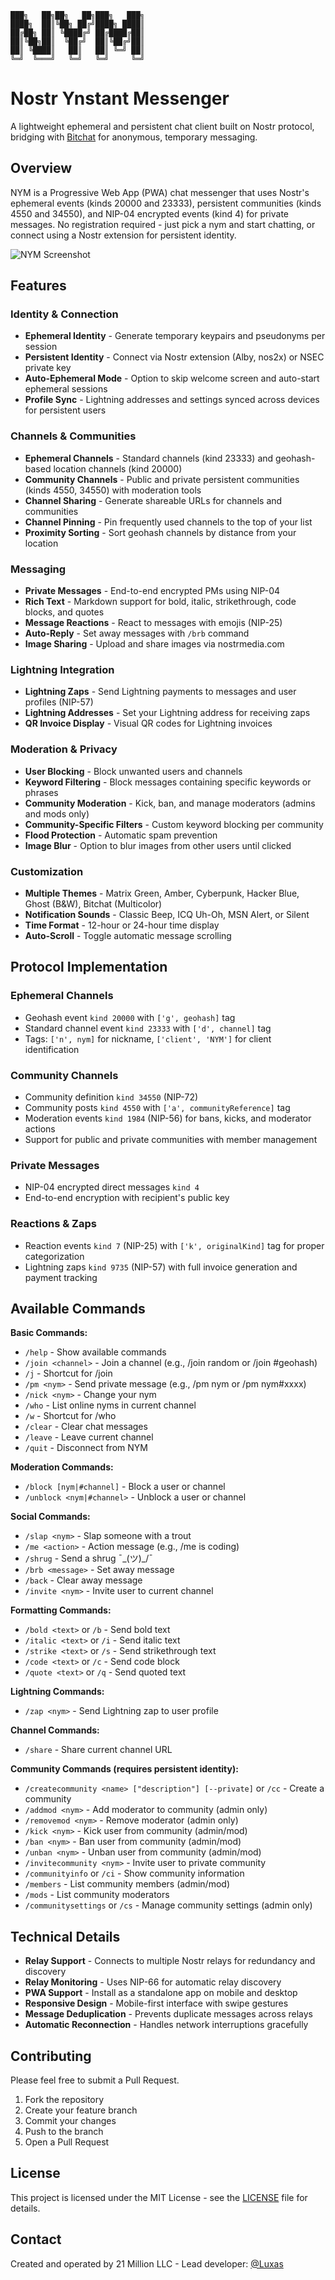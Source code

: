 ```
███╗   ██╗██╗   ██╗███╗   ███╗
████╗  ██║╚██╗ ██╔╝████╗ ████║
██╔██╗ ██║ ╚████╔╝ ██╔████╔██║
██║╚██╗██║  ╚██╔╝  ██║╚██╔╝██║
██║ ╚████║   ██║   ██║ ╚═╝ ██║
╚═╝  ╚═══╝   ╚═╝   ╚═╝     ╚═╝
```

# Nostr Ynstant Messenger

A lightweight ephemeral and persistent chat client built on Nostr protocol, bridging with [Bitchat](https://bitchat.free) for anonymous, temporary messaging.

## Overview

NYM is a Progressive Web App (PWA) chat messenger that uses Nostr's ephemeral events (kinds 20000 and 23333), persistent communities (kinds 4550 and 34550), and NIP-04 encrypted events (kind 4) for private messages. No registration required - just pick a nym and start chatting, or connect using a Nostr extension for persistent identity.

![NYM Screenshot](https://nym.bar/images/NYM.png)

## Features

### Identity & Connection
- **Ephemeral Identity** - Generate temporary keypairs and pseudonyms per session
- **Persistent Identity** - Connect via Nostr extension (Alby, nos2x) or NSEC private key
- **Auto-Ephemeral Mode** - Option to skip welcome screen and auto-start ephemeral sessions
- **Profile Sync** - Lightning addresses and settings synced across devices for persistent users

### Channels & Communities
- **Ephemeral Channels** - Standard channels (kind 23333) and geohash-based location channels (kind 20000)
- **Community Channels** - Public and private persistent communities (kinds 4550, 34550) with moderation tools
- **Channel Sharing** - Generate shareable URLs for channels and communities
- **Channel Pinning** - Pin frequently used channels to the top of your list
- **Proximity Sorting** - Sort geohash channels by distance from your location

### Messaging
- **Private Messages** - End-to-end encrypted PMs using NIP-04
- **Rich Text** - Markdown support for bold, italic, strikethrough, code blocks, and quotes
- **Message Reactions** - React to messages with emojis (NIP-25)
- **Auto-Reply** - Set away messages with `/brb` command
- **Image Sharing** - Upload and share images via nostrmedia.com

### Lightning Integration
- **Lightning Zaps** - Send Lightning payments to messages and user profiles (NIP-57)
- **Lightning Addresses** - Set your Lightning address for receiving zaps
- **QR Invoice Display** - Visual QR codes for Lightning invoices

### Moderation & Privacy
- **User Blocking** - Block unwanted users and channels
- **Keyword Filtering** - Block messages containing specific keywords or phrases
- **Community Moderation** - Kick, ban, and manage moderators (admins and mods only)
- **Community-Specific Filters** - Custom keyword blocking per community
- **Flood Protection** - Automatic spam prevention
- **Image Blur** - Option to blur images from other users until clicked

### Customization
- **Multiple Themes** - Matrix Green, Amber, Cyberpunk, Hacker Blue, Ghost (B&W), Bitchat (Multicolor)
- **Notification Sounds** - Classic Beep, ICQ Uh-Oh, MSN Alert, or Silent
- **Time Format** - 12-hour or 24-hour time display
- **Auto-Scroll** - Toggle automatic message scrolling

## Protocol Implementation

### Ephemeral Channels
- Geohash event `kind 20000` with `['g', geohash]` tag
- Standard channel event `kind 23333` with `['d', channel]` tag
- Tags: `['n', nym]` for nickname, `['client', 'NYM']` for client identification

### Community Channels
- Community definition `kind 34550` (NIP-72)
- Community posts `kind 4550` with `['a', communityReference]` tag
- Moderation events `kind 1984` (NIP-56) for bans, kicks, and moderator actions
- Support for public and private communities with member management

### Private Messages
- NIP-04 encrypted direct messages `kind 4`
- End-to-end encryption with recipient's public key

### Reactions & Zaps
- Reaction events `kind 7` (NIP-25) with `['k', originalKind]` tag for proper categorization
- Lightning zaps `kind 9735` (NIP-57) with full invoice generation and payment tracking

## Available Commands

**Basic Commands:**
- `/help` - Show available commands
- `/join <channel>` - Join a channel (e.g., /join random or /join #geohash)
- `/j` - Shortcut for /join
- `/pm <nym>` - Send private message (e.g., /pm nym or /pm nym#xxxx)
- `/nick <nym>` - Change your nym
- `/who` - List online nyms in current channel
- `/w` - Shortcut for /who
- `/clear` - Clear chat messages
- `/leave` - Leave current channel
- `/quit` - Disconnect from NYM

**Moderation Commands:**
- `/block [nym|#channel]` - Block a user or channel
- `/unblock <nym|#channel>` - Unblock a user or channel

**Social Commands:**
- `/slap <nym>` - Slap someone with a trout
- `/me <action>` - Action message (e.g., /me is coding)
- `/shrug` - Send a shrug ¯\_(ツ)_/¯
- `/brb <message>` - Set away message
- `/back` - Clear away message
- `/invite <nym>` - Invite user to current channel

**Formatting Commands:**
- `/bold <text>` or `/b` - Send bold text
- `/italic <text>` or `/i` - Send italic text
- `/strike <text>` or `/s` - Send strikethrough text
- `/code <text>` or `/c` - Send code block
- `/quote <text>` or `/q` - Send quoted text

**Lightning Commands:**
- `/zap <nym>` - Send Lightning zap to user profile

**Channel Commands:**
- `/share` - Share current channel URL

**Community Commands (requires persistent identity):**
- `/createcommunity <name> ["description"] [--private]` or `/cc` - Create a community
- `/addmod <nym>` - Add moderator to community (admin only)
- `/removemod <nym>` - Remove moderator (admin only)
- `/kick <nym>` - Kick user from community (admin/mod)
- `/ban <nym>` - Ban user from community (admin/mod)
- `/unban <nym>` - Unban user from community (admin/mod)
- `/invitecommunity <nym>` - Invite user to private community
- `/communityinfo` or `/ci` - Show community information
- `/members` - List community members (admin/mod)
- `/mods` - List community moderators
- `/communitysettings` or `/cs` - Manage community settings (admin only)

## Technical Details

- **Relay Support** - Connects to multiple Nostr relays for redundancy and discovery
- **Relay Monitoring** - Uses NIP-66 for automatic relay discovery
- **PWA Support** - Install as a standalone app on mobile and desktop
- **Responsive Design** - Mobile-first interface with swipe gestures
- **Message Deduplication** - Prevents duplicate messages across relays
- **Automatic Reconnection** - Handles network interruptions gracefully

## Contributing

Please feel free to submit a Pull Request.

1. Fork the repository
2. Create your feature branch
3. Commit your changes
4. Push to the branch
5. Open a Pull Request

## License

This project is licensed under the MIT License - see the [LICENSE](LICENSE) file for details.

## Contact

Created and operated by 21 Million LLC - Lead developer: [@Luxas](https://nostr.band/npub16jdfqgazrkapk0yrqm9rdxlnys7ck39c7zmdzxtxqlmmpxg04r0sd733sv)